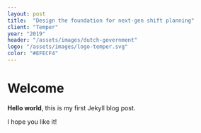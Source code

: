```yaml
---
layout: post
title:  "Design the foundation for next-gen shift planning"
client: "Temper"
year: "2019"
header: "/assets/images/dutch-government"
logo: "/assets/images/logo-temper.svg"
color: "#EFECF4"
---
```


# Welcome

**Hello world**, this is my first Jekyll blog post.

I hope you like it!
